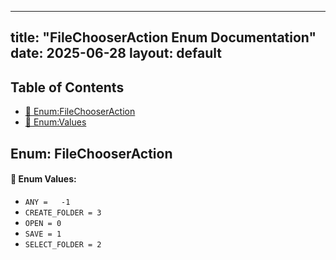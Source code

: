 <!-- Formatted by A³BS formatter.py -->
<!-- Generated by A³BS document.py -->
---
title: "FileChooserAction Enum Documentation"
date: 2025-06-28
layout: default
---

## Table of Contents
- [🔧 Enum:FileChooserAction](#enum-filechooseraction)
- [🔧 Enum:Values](#enum-values)
## Enum: FileChooserAction
#### 📝 Enum Values:
<a name="enum-values"></a>
  - `ANY =   -1`
  - `CREATE_FOLDER = 3`
  - `OPEN = 0`
  - `SAVE = 1`
  - `SELECT_FOLDER = 2`